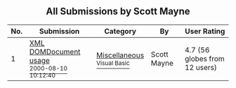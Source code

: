 ﻿<div align="center">

## All Submissions by Scott Mayne

</div>

No.  | Submission | Category | By   | User Rating
---- | ---------- | -------- | ---- | -----------
1 | [XML DOMDocument usage<br /><sup>2000-08-10 10:12:40</sup>](https://github.com/Planet-Source-Code/scott-mayne-xml-domdocument-usage__1-10588) | [Miscellaneous<br /><sup>Visual Basic</sup>](../ByCategory/miscellaneous__1-1.md) | Scott Mayne | 4.7 (56 globes from 12 users)
